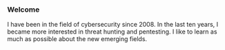 ### Welcome

I have been in the field of cybersecurity since 2008. In the last ten years, I became more interested in threat hunting and pentesting. I like to learn as much as possible about the new emerging fields.



